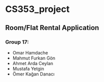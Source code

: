 # CS353_project
## Room/Flat Rental Application

### Group 17:
- Omar Hamdache
- Mahmut Furkan Gön
- Ahmet Arda Ceylan
- Mustafa Yetgin
- Ömer Kağan Danacı
